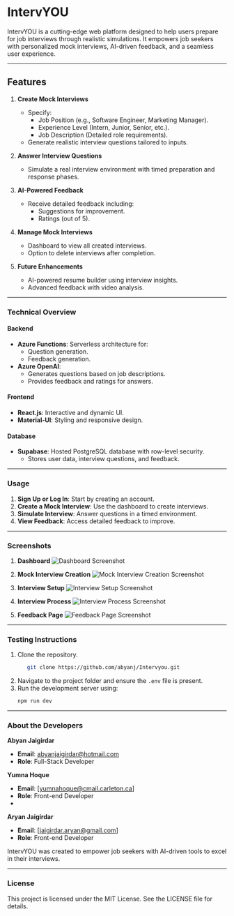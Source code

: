 # IntervYOU

IntervYOU is a cutting-edge web platform designed to help users prepare for job interviews through realistic simulations. It empowers job seekers with personalized mock interviews, AI-driven feedback, and a seamless user experience.

---

## Features

1. **Create Mock Interviews**
   - Specify:
     - Job Position (e.g., Software Engineer, Marketing Manager).
     - Experience Level (Intern, Junior, Senior, etc.).
     - Job Description (Detailed role requirements).
   - Generate realistic interview questions tailored to inputs.

2. **Answer Interview Questions**
   - Simulate a real interview environment with timed preparation and response phases.

3. **AI-Powered Feedback**
   - Receive detailed feedback including:
     - Suggestions for improvement.
     - Ratings (out of 5).

4. **Manage Mock Interviews**
   - Dashboard to view all created interviews.
   - Option to delete interviews after completion.

5. **Future Enhancements**
   - AI-powered resume builder using interview insights.
   - Advanced feedback with video analysis.

---

### Technical Overview

#### **Backend**
- **Azure Functions**: Serverless architecture for:
  - Question generation.
  - Feedback generation.
- **Azure OpenAI**:
  - Generates questions based on job descriptions.
  - Provides feedback and ratings for answers.

#### **Frontend**
- **React.js**: Interactive and dynamic UI.
- **Material-UI**: Styling and responsive design.

#### **Database**
- **Supabase**: Hosted PostgreSQL database with row-level security.
  - Stores user data, interview questions, and feedback.

---
### Usage

1. **Sign Up or Log In**: Start by creating an account.
2. **Create a Mock Interview**: Use the dashboard to create interviews.
3. **Simulate Interview**: Answer questions in a timed environment.
4. **View Feedback**: Access detailed feedback to improve.

---
### Screenshots

1. **Dashboard**
   ![Dashboard Screenshot](assets/screenshots/dashboard.png)

2. **Mock Interview Creation**
   ![Mock Interview Creation Screenshot](assets/screenshots/interview_creation.png)

3. **Interview Setup**
   ![Interview Setup Screenshot](assets/screenshots/interview_setup.png)

4. **Interview Process**
   ![Interview Process Screenshot](assets/screenshots/interview_process.png)

5. **Feedback Page**
   ![Feedback Page Screenshot](assets/screenshots/feedback_page.png)


---

### Testing Instructions

1. Clone the repository.
   ```bash
      git clone https://github.com/abyanj/Intervyou.git
3. Navigate to the project folder and ensure the `.env` file is present.
4. Run the development server using:
   ```bash
   npm run dev
---

### About the Developers

**Abyan Jaigirdar**
- **Email**: [abyanjaigirdar@hotmail.com](mailto:abyanjaigirdar@hotmail.com)
- **Role**: Full-Stack Developer

**Yumna Hoque**
- **Email**: [yumnahoque@cmail.carleton.ca]
- **Role**: Front-end Developer
- 
**Aryan Jaigirdar**
- **Email**: [jaigirdar.aryan@gmail.com]
- **Role**: Front-end Developer

IntervYOU was created to empower job seekers with AI-driven tools to excel in their interviews.

---
### License

This project is licensed under the MIT License. See the LICENSE file for details.




